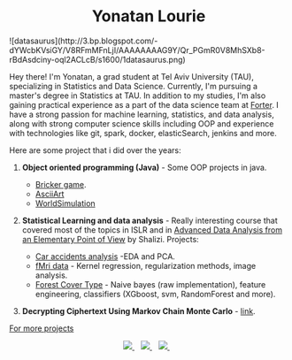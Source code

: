 
<h1 align='center'>
  Yonatan Lourie
</h1>
![datasaurus](http://3.bp.blogspot.com/-dYWcbKVsiGY/V8RFmMFnLjI/AAAAAAAAG9Y/Qr_PGmR0V8MhSXb8-rBdAsdciny-oql2ACLcB/s1600/1datasaurus.png)


Hey there! I'm Yonatan, a grad student at Tel Aviv University (TAU), specializing in Statistics and Data Science. 
Currently, I'm pursuing a master's degree in Statistics at TAU. In addition to my studies, I'm also gaining practical experience as a part of the data science team at [Forter](https://www.linkedin.com/company/forter). I have a strong passion for machine learning, statistics, and data analysis, along with strong computer science skills including OOP and experience with technologies like git, spark, docker, elasticSearch, jenkins and more. 

Here are some project that i did over the years:

1.  **Object oriented programming (Java)** - Some OOP projects in java. 

	- [Bricker game](https://github.com/yonatanlou/study_projects_bsc/tree/main/Introduction%20to%20OOP/Bricker).
	- [AsciiArt](https://github.com/yonatanlou/study_projects_bsc/tree/main/Introduction%20to%20OOP/AsciiArtEx6_)
	- [WorldSimulation](https://github.com/yonatanlou/study_projects_bsc/tree/main/Introduction%20to%20OOP/pepse)
3. **Statistical Learning and data analysis** - Really interesting course that covered most of the topics in ISLR and in [Advanced Data Analysis from an Elementary Point of View](https://www.stat.cmu.edu/~cshalizi/ADAfaEPoV/) by Shalizi. 
Projects:
	- [Car accidents analysis](https://github.com/yonatanlou/study_projects_bsc/blob/main/Statistical_learning_and_data%20analysis/lab1/Lab1.pdf) -EDA and PCA.
	- [fMri data](https://htmlpreview.github.io/?https://github.com/yonatanlou/study_projects_bsc/blob/main/Statistical_learning_and_data%20analysis/lab3/Lab3.html#prediction-model) - Kernel regression, regularization methods, image analysis.
	- [Forest Cover Type](https://htmlpreview.github.io/?https://github.com/yonatanlou/study_projects_bsc/blob/main/Statistical_learning_and_data%20analysis/final_lab/Final_lab.html) - Naive bayes (raw implementation), feature engineering, classifiers (XGboost, svm, RandomForest and more). 
5. **Decrypting Ciphertext Using Markov Chain Monte Carlo** - [link](https://github.com/yonatanlou/Decrypting-Classical-Cipher-Text-Using-MCMC).

[For more projects](https://github.com/yonatanlou/study_projects_bsc)
<p align='center'>
  
  <a href="https://www.linkedin.com/in/yonatanlourie/">
    <img src="https://img.shields.io/badge/linkedin-%230077B5.svg?&style=for-the-badge&logo=linkedin&logoColor=white" />
  </a>&nbsp;&nbsp;
  <a href="https://spoti.fi/3iAMGi3">
    <img src="https://img.shields.io/badge/Spotify-1ED760?&style=for-the-badge&logo=spotify&logoColor=white" />        
  </a>&nbsp;&nbsp;
    <a href="https://www.goodreads.com/user/show/103722180-yonatan-lourie">
    <img src="https://img.shields.io/badge/Goodreads-372213?style=for-the-badge&logo=goodreads&logoColor=white" />        
  </a>&nbsp;&nbsp;
  
</p>



